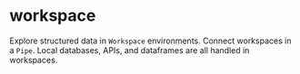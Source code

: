 # workspace

Explore structured data in `Workspace` environments. Connect workspaces in a
`Pipe`. Local databases, APIs, and dataframes are all handled in workspaces.
